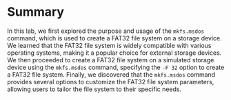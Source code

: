 # Summary

In this lab, we first explored the purpose and usage of the `mkfs.msdos` command, which is used to create a FAT32 file system on a storage device. We learned that the FAT32 file system is widely compatible with various operating systems, making it a popular choice for external storage devices. We then proceeded to create a FAT32 file system on a simulated storage device using the `mkfs.msdos` command, specifying the `-F 32` option to create a FAT32 file system. Finally, we discovered that the `mkfs.msdos` command provides several options to customize the FAT32 file system parameters, allowing users to tailor the file system to their specific needs.
